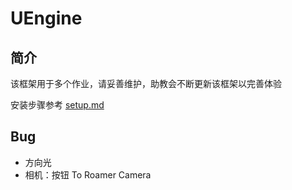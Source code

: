 # UEngine

## 简介

该框架用于多个作业，请妥善维护，助教会不断更新该框架以完善体验

安装步骤参考 [setup.md](setup.md) 

## Bug

- 方向光
- 相机：按钮 To Roamer Camera

